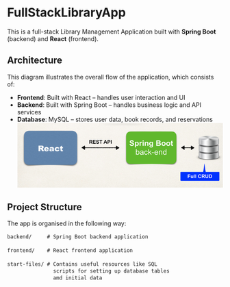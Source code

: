 # FullStackLibraryApp

This is a full-stack Library Management Application built with **Spring Boot** (backend) and **React** (frontend).

## Architecture

This diagram illustrates the overall flow of the application, which consists of:

- **Frontend**: Built with React – handles user interaction and UI
- **Backend**: Built with Spring Boot – handles business logic and API services
- **Database**: MySQL – stores user data, book records, and reservations
  ![alt text](./starter-files/Images/ARCHITECTURE.png)

## Project Structure

The app is organised in the following way:

```text
backend/     # Spring Boot backend application

frontend/    # React frontend application

start-files/ # Contains useful resources like SQL
               scripts for setting up database tables
               amd initial data
```
